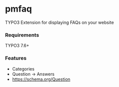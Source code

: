 # pmfaq
TYPO3 Extension for displaying FAQs on your website

### Requirements
TYPO3 7.6+

### Features
  - Categories
  - Question -> Answers
  - https://schema.org/Question
